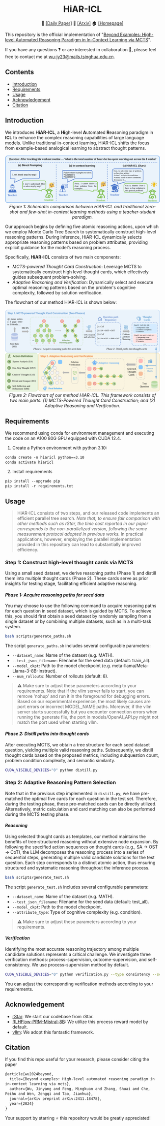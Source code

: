 <h1 align="center">
<br>
HiAR-ICL
</h1>

<p align="center">
🤗 <a href="https://huggingface.co/papers/2411.18478" target="_blank">[Daily Paper]</a> 📃 <a href="https://arxiv.org/pdf/2411.18478" target="_blank">[Arxiv]</a> 🏠 <a href="https://jinyangwu.github.io/hiar-icl" target="_blank">[Homepage]</a></p>

This repository is the official implementation of "[Beyond Examples: High-level Automated Reasoning Paradigm in In-Context Learning via MCTS](https://arxiv.org/abs/2411.18478)".

If you have any questions ❓ or are interested in collaboration 🤝, please feel free to contact me at 
wu-jy23@mails.tsinghua.edu.cn.

## Contents
- [Introduction](#Introduction)
- [Requirements](#Requirements)
- [Usage](#Usage)
- [Acknowledgement](#Acknowledgement)
- [Citation](#Citation)


## Introduction

We introduces **HiAR-ICL**, a **Hi**gh-level **A**utomated **R**easoning paradigm in **ICL** to enhance the complex reasoning capabilities of large language models. Unlike traditional in-context learning, HiAR-ICL shifts the focus from example-based analogical learning to abstract thought patterns.

<p align="center">
  <img src="assets/Figure1.png">
    <br>
    <em>Figure 1: Schematic comparison between HiAR-ICL and traditional zero-shot and few-shot in-context learning methods using a teacher-student paradigm.</em>
</p>


Our approach begins by defining five atomic reasoning actions, upon which we employ Monte Carlo Tree Search to systematically construct high-level reasoning patterns. During inference, HiAR-ICL dynamically selects appropriate reasoning patterns based on problem attributes, providing explicit guidance for the model’s reasoning process.

Specifically, **HiAR-ICL** consists of two main components:
- *MCTS-powered Thought Card Construction*: Leverage MCTS to systematically construct high level thought cards, which effectively guides subsequent problem-solving.
- *Adaptive Reasoning and Verification*: Dynamically select and execute optimal reasoning patterns based on the problem's cognitive complexity, followed by solution verification.

The flowchart of our method HiAR-ICL is shown below:
<p align="center">
  <img src="assets/Figure2.png">
    <br>
    <em>Figure 2: Flowchart of our method HiAR-ICL. This framework consists of two main parts: (1) MCTS-Powered Thought Card Construction; and (2) Adaptive Reasoning and Verification.</em>
</p>


## Requirements

We recommend using conda for environment management and executing the code on an A100 80G GPU equipped with CUDA 12.4.

1. Create a Python environment with python 3.10: 
```
conda create -n hiaricl python==3.10
conda activate hiaricl
```

2. Install requirements
```
pip install --upgrade pip
pip install -r requirements.txt
```


## Usage
>  HiAR-ICL consists of two steps, and our released code implements an efficient parallel tree search. *Note that, to ensure fair comparison with other methods such as rStar, the time cost reported in our paper corresponds to the non-parallelized version, following the same measurement protocol adopted in previous works.*
In practical applications, however, employing the parallel implementation provided in this repository can lead to substantially improved efficiency.

### Step 1: Construct high-level thought cards via MCTS
Using a small seed dataset, we derive reasoning paths (Phase 1) and distill them into multiple thought cards (Phase 2). These cards serve as prior insights for testing stage, facilitating efficient adaptive reasoning.

#### *Phase 1: Acquire reasoning paths for seed data*
You may choose to use the following command to acquire reasoning paths for each question in seed dataset, which is guided by MCTS. To achieve this, you should first obtain a seed dataset by randomly sampling from a single dataset or by combining multiple datasets, such as in a multi-task system.
```bash
bash scripts/generate_paths.sh
```

The script `generate_paths.sh` includes several configurable parameters:
- `--dataset_name`: Name of the dataset (e.g. MATH).
- `--test_json_filename`: Filename for the seed data (default: train_all).
- `--model_ckpt`: Path to the model checkpoint (e.g. meta-llama/Meta-Llama-3-8B-Instruct).
- `--num_rollouts`: Number of rollouts (default: 8).

>  ⚠️ Make sure to adjust these parameters according to your requirements. Note that if the vllm server fails to start, you can remove 'nohup' and run it in the foreground for debugging errors. Based on our experimental experience, the most likely causes are port errors or incorrect MODEL_NAME paths. Moreover, if the vllm server starts successfully but you encounter connection errors when running the generate file, the port in models/OpenAI_API.py might not match the port used when starting vllm.


#### *Phase 2: Distill paths into thought cards*
After executing MCTS, we obtain a tree structure for each seed dataset question, yielding multiple valid reasoning paths. Subsequently, we distill thought cards based on the proposed metrics, including subquestion count, problem condition complexity, and semantic similarity.
```bash
CUDA_VISIBLE_DEVICES="0" python distill.py
```


### Step 2: Adaptive Reasoning Pattern Selection
Note that in the previous step implemented in ```distill.py```, we have pre-matched the optimal five cards for each question in the test set. Therefore, during the testing phase, these pre-matched cards can be directly utilized. Alternatively, metric calculation and card matching can also be performed during the MCTS testing phase.

#### *Reasoning*
Using selected thought cards as templates, our method maintains the benefits of tree-structured reasoning without extensive node expansion. By following the specified action sequences on thought cards (e.g., SA → OST → CoT), the LLM decomposes the reasoning process into a series of sequential steps, generating multiple valid candidate solutions for the test question. Each step corresponds to a distinct atomic action, thus ensuring structured and systematic reasoning throughout the inference process.
```bash
bash scripts/generate_test.sh
```

The script `generate_test.sh` includes several configurable parameters:
- `--dataset_name`: Name of the dataset (e.g. MATH).
- `--test_json_filename`: Filename for the seed data (default: test_all).
- `--model_ckpt`: Path to the model checkpoint.
- `--attribute_type`: Type of cognitive complexity (e.g. condition).

>  ⚠️ Make sure to adjust these parameters according to your requirements.

#### *Verification*
Identifying the most accurate reasoning trajectory among multiple candidate solutions represents a critical challenge. We investigate three verification methods: process-supervision, outcome-supervision, and self-consistency. We use process-supervision method by default.
```bash
CUDA_VISIBLE_DEVICES="0" python verification.py --type consistency --score_type product --k 0.95
```
You can adjust the corresponding verification methods according to your requirements.


## Acknowledgement
- [rStar](https://github.com/zhentingqi/rStar): We start our codebase from rStar.
- [RLHFlow-PRM-Mistral-8B](https://huggingface.co/RLHFlow/Llama3.1-8B-PRM-Mistral-Data): We utilize this process reward model by default.
- [vllm](https://github.com/vllm-project/vllm): We adopt this fantastic framework.


## Citation
If you find this repo useful for your research, please consider citing the paper
```
@article{wu2024beyond,
  title={Beyond examples: High-level automated reasoning paradigm in in-context learning via mcts},
  author={Wu, Jinyang and Feng, Mingkuan and Zhang, Shuai and Che, Feihu and Wen, Zengqi and Tao, Jianhua},
  journal={arXiv preprint arXiv:2411.18478},
  year={2024}
}
```

Your support by starring ⭐ this repository would be greatly appreciated!
